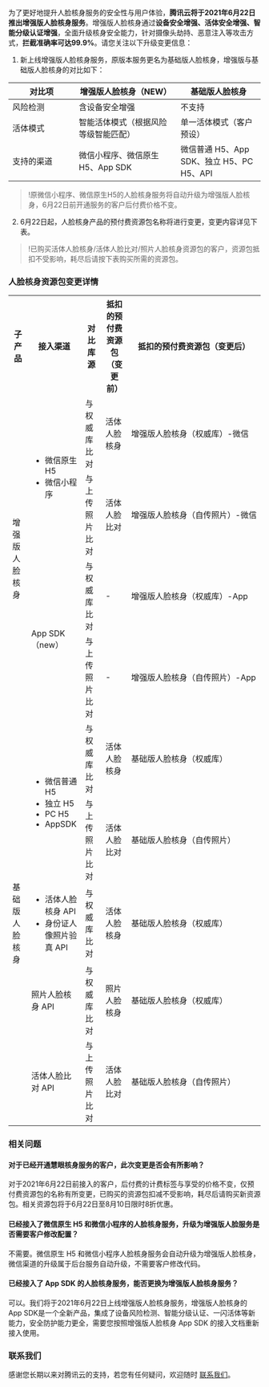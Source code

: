 为了更好地提升人脸核身服务的安全性与用户体验，**腾讯云将于2021年6月22日推出增强版人脸核身服务**。增强版人脸核身通过**设备安全增强、活体安全增强、智能分级认证增强**，全面升级核身安全能力，针对摄像头劫持、恶意注入等攻击方式，**拦截准确率可达99.9%**。请您关注以下升级变更信息：
1. 新上线增强版人脸核身服务，原版本服务更名为基础版人脸核身，增强版与基础版人脸核身的对比如下：

|       对比项     | 增强版人脸核身（NEW）                | 基础版人脸核身                          |
| ---------- | ------------------------------------ | --------------------------------------- |
| 风险检测   | 含设备安全增强                       | 不支持                                  |
| 活体模式   | 智能活体模式（根据风险等级智能匹配） | 单一活体模式（客户预设）                |
| 支持的渠道 | 微信小程序、微信原生 H5、App SDK      | 微信普通 H5、App SDK、独立 H5、PC H5、API |

>!原微信小程序、微信原生H5的人脸核身服务将自动升级为增强版人脸核身，6月22日前开通服务的客户后付费价格不变。

2. 6月22日起，人脸核身产品的预付费资源包名称将进行变更，变更内容详见下表。

>!已购买活体人脸核身/活体人脸比对/照片人脸核身资源包的客户，资源包抵扣不受影响，耗尽后请按下表购买所需的资源包。

### 人脸核身资源包变更详情

<style>
table th:nth-of-type(1) {
width: 15%;        
}
table th:nth-of-type(2) {
width: 23%;        
}
table th:nth-of-type(3) {
width:19%;        
}
table th:nth-of-type(4) {
width: 15%;        
}
</style>

<table>
  <tr>
	<th>子产品</th>
	<th>接入渠道</th>
	<th>对比库源</th>
	<th>抵扣的预付费资源包（变更前）</th>
	<th>抵扣的预付费资源包（变更后）</th>
  </tr>
  <tr>
	<td rowspan="4">增强版人脸核身</td>
	<td rowspan="2">
	  <ul>
		<li>微信原生 H5
		<br /></li>
		<li>微信小程序</li>
	  </ul>
	</td>
	<td>与权威库比对</td>
	<td>活体人脸核身</td>
	<td>
	  <nobr>增强版人脸核身（权威库）-微信</nobr>
	</td>
  </tr>
  <tr>
	<td>与上传照片比对</td>
	<td>活体人脸比对</td>
	<td>
	  <nobr>增强版人脸核身（自传照片）-微信</nobr>
	</td>
  </tr>
  <tr>
	<td rowspan="2">App SDK（new）</td>
	<td>与权威库比对</td>
	<td>-</td>
	<td>
	  <nobr>增强版人脸核身（权威库）-App</nobr>
	</td>
  </tr>
  <tr>
	<td>与上传照片比对</td>
	<td>-</td>
	<td>
	  <nobr>增强版人脸核身（自传照片）-App</nobr>
	</td>
  </tr>
  <tr>
	<td rowspan="5">基础版人脸核身</td>
	<td rowspan="2">
	  <ul>
		<li>微信普通 H5
		<br /></li>
		<li>独立 H5
		<br /></li>
		<li>PC H5
		<br /></li>
		<li>AppSDK</li>
	  </ul>
	</td>
	<td>与权威库比对</td>
	<td>活体人脸核身</td>
	<td>基础版人脸核身（权威库）</td>
  </tr>
  <tr>
	<td>与上传照片比对</td>
	<td>活体人脸比对</td>
	<td>基础版人脸核身（自传照片）</td>
  </tr>
  <tr>
	<td>
	  <ul>
		<li>活体人脸核身 API
		<br /></li>
		<li>身份证人像照片验真 API</li>
	  </ul>
	</td>
	<td>与权威库比对</td>
	<td>活体人脸核身</td>
	<td>基础版人脸核身（权威库）</td>
  </tr>
  <tr>
	<td>照片人脸核身 API</td>
	<td>与权威库比对</td>
	<td>照片人脸核身</td>
	<td>基础版人脸核身（权威库）</td>
  </tr>
  <tr>
	<td>活体人脸比对 API</td>
	<td>与上传照片比对</td>
	<td>活体人脸比对</td>
	<td>基础版人脸核身（自传照片）</td>
  </tr>
</table>


### 相关问题
#### 对于已经开通慧眼核身服务的客户，此次变更是否会有所影响？
对于2021年6月22日前接入的客户，后付费的计费标签与享受的价格不变，仅预付费资源包的名称有所变更，已购买的资源包扣减不受影响，耗尽后请购买新资源包。相关资源包将于6月22日至8月10日限时8折优惠。

#### 已经接入了微信原生 H5 和微信小程序的人脸核身服务，升级为增强版人脸服务是否需要客户修改配置？
不需要。微信原生 H5 和微信小程序人脸核身服务会自动升级为增强版人脸核身，微信渠道的升级属于后台服务自动升级，不需要客户修改代码。

#### 已经接入了 App SDK 的人脸核身服务，能否更换为增强版人脸核身服务？
可以。我们将于2021年6月22日上线增强版人脸核身服务，增强版人脸核身的 App SDK是一个全新产品，集成了设备风险检测、智能分级认证、一闪活体等新能力，安全防护能力更全，需要您按照增强版人脸核身 App SDK 的接入文档重新接入使用。

### 联系我们
感谢您长期以来对腾讯云的支持，若您有任何疑问，欢迎随时 [联系我们](https://cloud.tencent.com/act/event/connect-service)。


